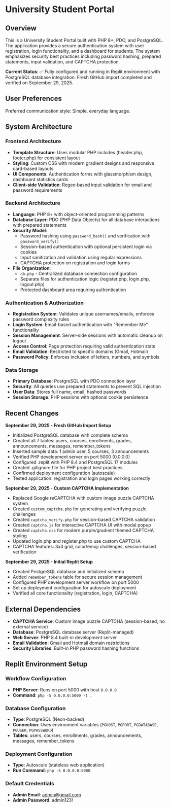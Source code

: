 # University Student Portal

## Overview

This is a University Student Portal built with PHP 8+, PDO, and PostgreSQL. The application provides a secure authentication system with user registration, login functionality, and a dashboard for students. The system emphasizes security best practices including password hashing, prepared statements, input validation, and CAPTCHA protection.

**Current Status**: ✅ Fully configured and running in Replit environment with PostgreSQL database integration. Fresh GitHub import completed and verified on September 29, 2025.

## User Preferences

Preferred communication style: Simple, everyday language.

## System Architecture

### Frontend Architecture
- **Template Structure**: Uses modular PHP includes (header.php, footer.php) for consistent layout
- **Styling**: Custom CSS with modern gradient designs and responsive card-based layouts
- **UI Components**: Authentication forms with glassmorphism design, dashboard statistics cards
- **Client-side Validation**: Regex-based input validation for email and password requirements

### Backend Architecture
- **Language**: PHP 8+ with object-oriented programming patterns
- **Database Layer**: PDO (PHP Data Objects) for all database interactions with prepared statements
- **Security Model**: 
  - Password hashing using `password_hash()` and verification with `password_verify()`
  - Session-based authentication with optional persistent login via cookies
  - Input sanitization and validation using regular expressions
  - CAPTCHA protection on registration and login forms
- **File Organization**:
  - `db.php` - Centralized database connection configuration
  - Separate files for authentication logic (register.php, login.php, logout.php)
  - Protected dashboard area requiring authentication

### Authentication & Authorization
- **Registration System**: Validates unique usernames/emails, enforces password complexity rules
- **Login System**: Email-based authentication with "Remember Me" functionality
- **Session Management**: Server-side sessions with automatic cleanup on logout
- **Access Control**: Page protection requiring valid authentication state
- **Email Validation**: Restricted to specific domains (Gmail, Hotmail)
- **Password Policy**: Enforces inclusion of letters, numbers, and symbols

### Data Storage
- **Primary Database**: PostgreSQL with PDO connection layer
- **Security**: All queries use prepared statements to prevent SQL injection
- **User Data**: Stores full name, email, hashed passwords
- **Session Storage**: PHP sessions with optional cookie persistence

## Recent Changes

**September 29, 2025 - Fresh GitHub Import Setup**
- Initialized PostgreSQL database with complete schema
- Created all 7 tables: users, courses, enrollments, grades, announcements, messages, remember_tokens
- Inserted sample data: 1 admin user, 5 courses, 3 announcements
- Verified PHP development server on port 5000 (0.0.0.0)
- Configured .replit with PHP 8.4 and PostgreSQL 17 modules
- Created .gitignore file for PHP project best practices
- Confirmed deployment configuration (autoscale)
- Tested application: registration and login pages working correctly

**September 29, 2025 - Custom CAPTCHA Implementation**
- Replaced Google reCAPTCHA with custom image puzzle CAPTCHA system
- Created `custom_captcha.php` for generating and verifying puzzle challenges
- Created `captcha_verify.php` for session-based CAPTCHA validation
- Created `captcha.js` for interactive CAPTCHA UI with modal popup
- Created `captcha.css` for modern purple/gradient themed CAPTCHA styling
- Updated login.php and register.php to use custom CAPTCHA
- CAPTCHA features: 3x3 grid, color/emoji challenges, session-based verification

**September 29, 2025 - Initial Replit Setup**
- Created PostgreSQL database and initialized schema
- Added `remember_tokens` table for secure session management
- Configured PHP development server workflow on port 5000
- Set up deployment configuration for autoscale deployment
- Verified all core functionality (registration, login, CAPTCHA)

## External Dependencies

- **CAPTCHA Service**: Custom image puzzle CAPTCHA (session-based, no external service)
- **Database**: PostgreSQL database server (Replit-managed)
- **Web Server**: PHP 8.4 built-in development server
- **Email Validation**: Gmail and Hotmail domain restrictions
- **Security Libraries**: Built-in PHP password hashing functions

## Replit Environment Setup

### Workflow Configuration
- **PHP Server**: Runs on port 5000 with host `0.0.0.0`
- **Command**: `php -S 0.0.0.0:5000 -t .`

### Database Configuration
- **Type**: PostgreSQL (Neon-backed)
- **Connection**: Uses environment variables (`PGHOST`, `PGPORT`, `PGDATABASE`, `PGUSER`, `PGPASSWORD`)
- **Tables**: users, courses, enrollments, grades, announcements, messages, remember_tokens

### Deployment Configuration
- **Type**: Autoscale (stateless web application)
- **Run Command**: `php -S 0.0.0.0:5000`

### Default Credentials
- **Admin Email**: admin@gmail.com
- **Admin Password**: admin123!
